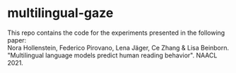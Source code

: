 # multilingual-gaze
This repo contains the code for the experiments presented in the following paper:  
Nora Hollenstein, Federico Pirovano, Lena Jäger, Ce Zhang & Lisa Beinborn. "Multilingual language models predict human reading behavior". NAACL 2021.


